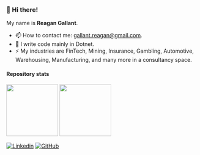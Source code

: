 <!--
**maikebing/maikebing** is a ✨ _special_ ✨ repository because its `README.md` (this file) appears on your GitHub profile.

Here are some ideas to get you started:

- 🔭 I’m currently working on ...
- 🌱 I’m currently learning ...
- 👯 I’m looking to collaborate on ...
- 🤔 I’m looking for help with ...
- 💬 Ask me about ...
- 📫 How to reach me: ...
- 😄 Pronouns: ...
- ⚡ Fun fact: ...
-->


### 👋 Hi there!

My name is **Reagan Gallant**.


- 📫 How to contact me: gallant.reagan@gmail.com. 
- 👯 I write code mainly in Dotnet.
- ⚡ My industries are FinTech, Mining, Insurance, Gambling, Automotive, Warehousing, Manufacturing, and many more in a consultancy space. 

#### Repository stats

<div>
  <img height="135px" src="https://github-readme-stats.vercel.app/api?username=RGallant425&theme=nord&show_icons=true&hide_title=true&hide_border=true&hide_rank=true&include_all_commits=true&count_private=true&line_height=21">
  <img height="135px" src="https://github-readme-stats.vercel.app/api/top-langs/?username=RGallant425&theme=nord&&hide_title=true&hide_border=true&layout=compact&langs_count=8">
</div>

[![Linkedin](https://img.shields.io/badge/-Reagan%20Gallant-blue?style=for-the-badge&logo=Linkedin&logoColor=white&link=https://www.linkedin.com/in/reagan-gallant-82004368/)](www.linkedin.com/in/reagan-gallant-82004368)
[![GitHub](https://img.shields.io/github/followers/maikebing?label=follow&logo=github&style=for-the-badge)](https://github.com/Reagang)


